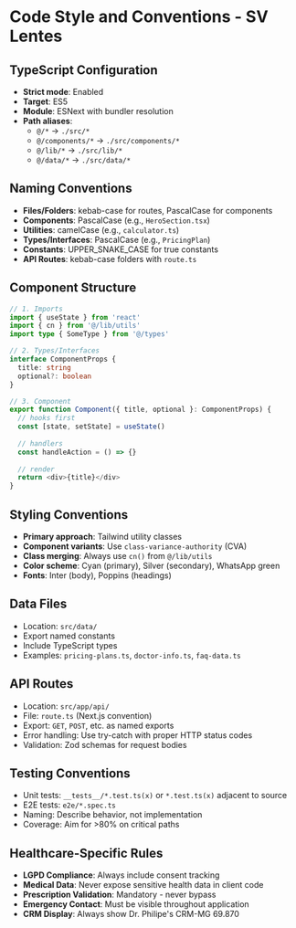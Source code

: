 # Code Style and Conventions - SV Lentes

## TypeScript Configuration
- **Strict mode**: Enabled
- **Target**: ES5
- **Module**: ESNext with bundler resolution
- **Path aliases**: 
  - `@/*` → `./src/*`
  - `@/components/*` → `./src/components/*`
  - `@/lib/*` → `./src/lib/*`
  - `@/data/*` → `./src/data/*`

## Naming Conventions
- **Files/Folders**: kebab-case for routes, PascalCase for components
- **Components**: PascalCase (e.g., `HeroSection.tsx`)
- **Utilities**: camelCase (e.g., `calculator.ts`)
- **Types/Interfaces**: PascalCase (e.g., `PricingPlan`)
- **Constants**: UPPER_SNAKE_CASE for true constants
- **API Routes**: kebab-case folders with `route.ts`

## Component Structure
```typescript
// 1. Imports
import { useState } from 'react'
import { cn } from '@/lib/utils'
import type { SomeType } from '@/types'

// 2. Types/Interfaces
interface ComponentProps {
  title: string
  optional?: boolean
}

// 3. Component
export function Component({ title, optional }: ComponentProps) {
  // hooks first
  const [state, setState] = useState()
  
  // handlers
  const handleAction = () => {}
  
  // render
  return <div>{title}</div>
}
```

## Styling Conventions
- **Primary approach**: Tailwind utility classes
- **Component variants**: Use `class-variance-authority` (CVA)
- **Class merging**: Always use `cn()` from `@/lib/utils`
- **Color scheme**: Cyan (primary), Silver (secondary), WhatsApp green
- **Fonts**: Inter (body), Poppins (headings)

## Data Files
- Location: `src/data/`
- Export named constants
- Include TypeScript types
- Examples: `pricing-plans.ts`, `doctor-info.ts`, `faq-data.ts`

## API Routes
- Location: `src/app/api/`
- File: `route.ts` (Next.js convention)
- Export: `GET`, `POST`, etc. as named exports
- Error handling: Use try-catch with proper HTTP status codes
- Validation: Zod schemas for request bodies

## Testing Conventions
- Unit tests: `__tests__/*.test.ts(x)` or `*.test.ts(x)` adjacent to source
- E2E tests: `e2e/*.spec.ts`
- Naming: Describe behavior, not implementation
- Coverage: Aim for >80% on critical paths

## Healthcare-Specific Rules
- **LGPD Compliance**: Always include consent tracking
- **Medical Data**: Never expose sensitive health data in client code
- **Prescription Validation**: Mandatory - never bypass
- **Emergency Contact**: Must be visible throughout application
- **CRM Display**: Always show Dr. Philipe's CRM-MG 69.870